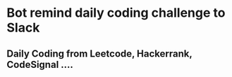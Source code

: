# Bot remind daily coding challenge to Slack

## Daily Coding from Leetcode, Hackerrank, CodeSignal ....

